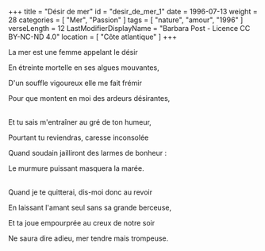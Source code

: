 +++
title = "Désir de mer"
id = "desir_de_mer_1"
date = 1996-07-13
weight = 28
categories = [ "Mer", "Passion" ]
tags = [ "nature", "amour", "1996" ]
verseLength = 12
LastModifierDisplayName = "Barbara Post - Licence CC BY-NC-ND 4.0"
location = [ "Côte atlantique" ]
+++

La mer est une femme appelant le désir

En étreinte mortelle en ses algues mouvantes,

D'un souffle vigoureux elle me fait frémir

Pour que montent en moi des ardeurs désirantes,

 \
Et tu sais m'entraîner au gré de ton humeur,

Pourtant tu reviendras, caresse inconsolée

Quand soudain jailliront des larmes de bonheur :

Le murmure puissant masquera la marée.

 \
Quand je te quitterai, dis-moi donc au revoir

En laissant l'amant seul sans sa grande berceuse,

Et ta joue empourprée au creux de notre soir

Ne saura dire adieu, mer tendre mais trompeuse.
